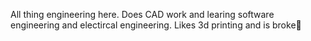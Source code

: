 All thing engineering here.
Does CAD work and learing software engineering and electircal engineering.
Likes 3d printing and is broke🥲

